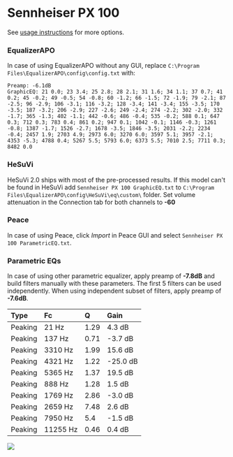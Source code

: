 # Sennheiser PX 100
See [usage instructions](https://github.com/jaakkopasanen/AutoEq#usage) for more options.

### EqualizerAPO
In case of using EqualizerAPO without any GUI, replace `C:\Program Files\EqualizerAPO\config\config.txt`
with:
```
Preamp: -6.1dB
GraphicEQ: 21 0.0; 23 3.4; 25 2.8; 28 2.1; 31 1.6; 34 1.1; 37 0.7; 41 0.2; 45 -0.2; 49 -0.5; 54 -0.8; 60 -1.2; 66 -1.5; 72 -1.9; 79 -2.1; 87 -2.5; 96 -2.9; 106 -3.1; 116 -3.2; 128 -3.4; 141 -3.4; 155 -3.5; 170 -3.5; 187 -3.2; 206 -2.9; 227 -2.6; 249 -2.4; 274 -2.2; 302 -2.0; 332 -1.7; 365 -1.3; 402 -1.1; 442 -0.6; 486 -0.4; 535 -0.2; 588 0.1; 647 0.3; 712 0.3; 783 0.4; 861 0.2; 947 0.1; 1042 -0.1; 1146 -0.3; 1261 -0.8; 1387 -1.7; 1526 -2.7; 1678 -3.5; 1846 -3.5; 2031 -2.2; 2234 -0.4; 2457 1.9; 2703 4.9; 2973 6.0; 3270 6.0; 3597 5.1; 3957 -2.1; 4353 -5.3; 4788 0.4; 5267 5.5; 5793 6.0; 6373 5.5; 7010 2.5; 7711 0.3; 8482 0.0
```

### HeSuVi
HeSuVi 2.0 ships with most of the pre-processed results. If this model can't be found in HeSuVi add
`Sennheiser PX 100 GraphicEQ.txt` to `C:\Program Files\EqualizerAPO\config\HeSuVi\eq\custom\` folder.
Set volume attenuation in the Connection tab for both channels to **-60**

### Peace
In case of using Peace, click *Import* in Peace GUI and select `Sennheiser PX 100 ParametricEQ.txt`.

### Parametric EQs
In case of using other parametric equalizer, apply preamp of **-7.8dB** and build filters manually
with these parameters. The first 5 filters can be used independently.
When using independent subset of filters, apply preamp of **-7.6dB**.

| Type    | Fc       |    Q | Gain     |
|:--------|:---------|:-----|:---------|
| Peaking | 21 Hz    | 1.29 | 4.3 dB   |
| Peaking | 137 Hz   | 0.71 | -3.7 dB  |
| Peaking | 3310 Hz  | 1.99 | 15.6 dB  |
| Peaking | 4321 Hz  | 1.22 | -25.0 dB |
| Peaking | 5365 Hz  | 1.37 | 19.5 dB  |
| Peaking | 888 Hz   | 1.28 | 1.5 dB   |
| Peaking | 1769 Hz  | 2.86 | -3.0 dB  |
| Peaking | 2659 Hz  | 7.48 | 2.6 dB   |
| Peaking | 7950 Hz  | 5.4  | -1.5 dB  |
| Peaking | 11255 Hz | 0.46 | 0.4 dB   |

![](https://raw.githubusercontent.com/jaakkopasanen/AutoEq/master/results/innerfidelity/sbaf-serious/Sennheiser%20PX%20100/Sennheiser%20PX%20100.png)